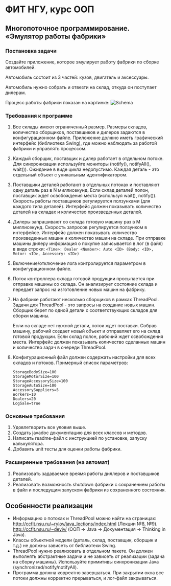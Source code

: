 # ФИТ НГУ, курс ООП

## Многопоточное программирование. «Эмулятор работы фабрики»

### Постановка задачи

Создайте приложение, которое эмулирует работу фабрики по сборке автомобилей.

Автомобиль состоит из 3 частей: кузов, двигатель и аксессуары.

Автомобиль нужно собрать и отвезти на склад, откуда он поступает дилерам.

Процесс работы фабрики показан на картинке:
![Schema](./factory.png)

### Требования к программе

1. Все склады имеют ограниченный размер.
   Размеры складов, количество сборщиков, поставщиков и дилеров задаются в конфигурационном файле.
   Приложение должно иметь графический интерфейс (библиотека Swing), где можно наблюдать за работой фабрики и управлять процессом.
2. Каждый сборщик, поставщик и дилер работает в отдельном потоке.
   Для синхронизации используйте мониторы (notify(), notifyAll(), wait()).
   Ожидание в виде цикла недопустимо.
   Каждая деталь - это отдельный объект с уникальным идентификатором.
3. Поставщики деталей работают в отдельных потоках и поставляют одну деталь раз в N миллисекунд.
   Если склад деталей полон, поставщик ждет освобождения места (используя wait(), notify()).
   Скорость работы поставщиков регулируется ползунками (для каждого типа деталей).
   Интерфейс должен показывать количество деталей на складах и количество произведенных деталей.
4. Дилеры запрашивают со склада готовую машину раз в M миллисекунд.
   Скорость запросов регулируется ползунком в интерфейсе.
   Интерфейс должен показывать количество произведенных машин и количество машин на складе.
   При отправке машины дилеру информация о покупке записывается в лог (в файл) в виде строки:
   `<Time>: Dealer <Number>: Auto <ID> (Body: <ID>, Motor: <ID>, Accessory: <ID>)`
5. Включение/отключение лога контролируется параметром в конфигурационном файле.
6. Поток контроллера склада готовой продукции просыпается при отправке машины со склада.
   Он анализирует состояние склада и передает запрос на изготовление новых машин на фабрику.
7. На фабрике работают несколько сборщиков в рамках ThreadPool.
   Задачи для ThreadPool - это запросы на создание новых машин.
   Сборщик берет по одной детали с соответствующих складов для сборки машины.

   Если на складе нет нужной детали, поток ждет поставки.
   Собрав машину, рабочий создает новый объект и отправляет его на склад готовой продукции.
   Если склад полон, рабочий ждет освобождения места.
   Интерфейс должен показывать количество сделанных машин и количество задач в очереди ThreadPool.

8. Конфигурационный файл должен содержать настройки для всех складов и потоков.
   Примерный список параметров:

   ```plain
   StorageBodySize=100
   StorageMotorSize=100
   StorageAccessorySize=100
   StorageAutoSize=100
   AccessorySuppliers=5
   Workers=10
   Dealers=20
   LogSale=true
   ```

### Основные требования

1. Удовлетворить все уловия выше.
2. Создать javadoc документацию для всех классов и методов.
3. Написать readme-файл с инструкцией по установке, запуску калькулятора.
4. Добавить unit тесты для оценки работы фабрики.

### Расширенные требования (на автомат)

1. Реализовать задаваемое вреямя работы диллеров и поставщиков деталей.
2. Реализовать возможность shutdown фабрики с сохранением работы в файл и последущим запуском фабрики из сохраненного состояния.

## Особенности реализации

- Информацию о потоках и ThreadPool можно найти на страницах:
  http://ccfit.nsu.ru/~rylov/java_lections/index.html (Лекции №8, №9).
  http://ccfit.nsu.ru/~deviv/ (ООП -> Java -> Документация -> Thinking in Java).
- Классы объектной модели (деталь, склад, поставщик, сборщик и т.д.) не должны зависеть от библиотеки Swing.
- ThreadPool нужно реализовать в отдельном пакете. Он должен выполнять абстрактные задачи и не зависеть от реализации (задача на сборку машины). Используйте примитивы синхронизации Java (synchronized/notify/notifyAll).
- Программа должна корректно завершаться. При закрытии окна все потоки должны корректно прерываться, и лог-файл закрываться.
